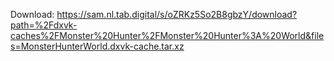 Download: https://sam.nl.tab.digital/s/oZRKz5So2B8gbzY/download?path=%2Fdxvk-caches%2FMonster%20Hunter%2FMonster%20Hunter%3A%20World&files=MonsterHunterWorld.dxvk-cache.tar.xz
